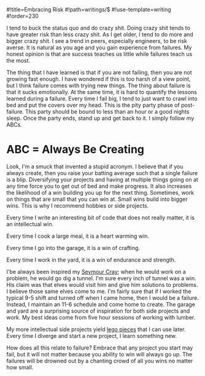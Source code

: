 #!title=Embracing Risk
#!path=writings/$
#!use-template=writing
#!order=230

I tend to buck the status quo and do crazy shit. Doing crazy shit tends to have greater risk than less crazy shit. As I get older, I tend to do more and bigger crazy shit. I see a trend in peers, especially engineers, to be risk averse. It is natural as you age and you gain experience from failures. My honest opinion is that are success teaches us little while failures teach us the most.

The thing that I have learned is that if you are not failing, then you are not growing fast enough. I have wondered if this is too harsh of a view point, but I think failure comes with trying new things. The thing about failure is that it sucks emotionally. At the same time, it is hard to quantify the lessons learned during a failure. Every time I fail big, I tend to just want to crawl into bed and put the covers over my head. This is the pity party phase of post-failure. This party should be bound to less than an hour or a good nights sleep. Once the party ends, stand up and get back to it. I simply follow my ABCs.

# ABC = Always Be Creating

Look, I'm a smuck that invented a stupid acronym. I believe that if you always create, then you raise your batting average such that a single failure is a blip. Diversifying your projects and having at multiple things going on at any time force you to get out of bed and make progress. It also increases the likelihood of a win building you up for the next thing. Sometimes, work on things that are small that you can win at. Small wins build into bigger wins. This is why I recommend hobbies or side projects.

Every time I write an interesting bit of code that does not really matter, it is an intellectual win.

Every time I cook a large meal, it is a heart warming win.

Every time I go into the garage, it is a win of crafting.

Every time I work in the yard, it is a win of endurance and strength.

I'be always been inspired my [Seymour Cray](http://en.wikipedia.org/wiki/Seymour_Cray); when he would work on a problem, he would go dig a tunnel. I'm sure every inch of tunnel was a win. His claim was that elves would visit him and give him solutions to problems. I believe those same elves come to me. I'm fairly sure that if I worked the typical 9-5 shift and turned off when I came home, then I would be a failure. Instead, I maintain an 11-6 schedule and come home to create. The garage and yard are a surprising source of inspiration for both side projects and work. My best ideas come from five hour sessions of working with lumber.

My more intellectual side projects yield [lego pieces](/software-lego-pieces.html) that I can use later. Every time I diverge and start a new project, I learn something new.

How does all this relate to failure? Embrace that any project you start may fail, but it will not matter because you ability to win will always go up. The failures will be drowned out by a chanting crowd of all you wins no matter how small.
